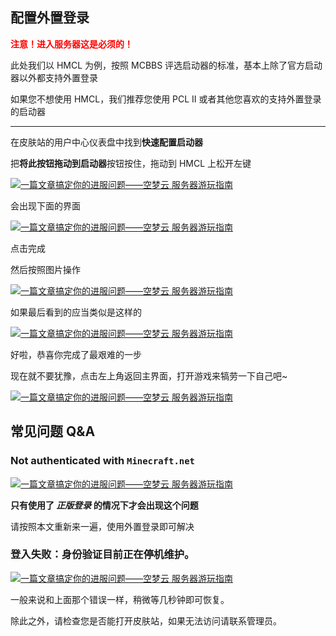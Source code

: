 ## 配置外置登录

**<font color=red>注意！进入服务器这是必须的！</font>**

此处我们以 HMCL 为例，按照 MCBBS 评选启动器的标准，基本上除了官方启动器以外都支持外置登录

如果您不想使用 HMCL，我们推荐您使用 PCL II 或者其他您喜欢的支持外置登录的启动器

---

在皮肤站的用户中心仪表盘中找到**快速配置启动器**

把**将此按钮拖动到启动器**按钮按住，拖动到 HMCL 上松开左键

[![一篇文章搞定你的进服问题——空梦云 服务器游玩指南](https://img.loliloli.moe/images/2021/08/14/48Ep.png)](https://img.loliloli.moe/images/2021/08/14/48Ep.png)

会出现下面的界面

[![一篇文章搞定你的进服问题——空梦云 服务器游玩指南](https://img.loliloli.moe/images/2021/08/14/4xOf.png)](https://img.loliloli.moe/images/2021/08/14/4xOf.png)

点击完成

然后按照图片操作

[![一篇文章搞定你的进服问题——空梦云 服务器游玩指南](https://img.loliloli.moe/images/2021/08/14/4OnZ.png)](https://img.loliloli.moe/images/2021/08/14/4OnZ.png)

如果最后看到的应当类似是这样的

[![一篇文章搞定你的进服问题——空梦云 服务器游玩指南](https://img.loliloli.moe/images/2021/08/14/4eHb.png)](https://img.loliloli.moe/images/2021/08/14/4eHb.png)

好啦，恭喜你完成了最艰难的一步

现在就不要犹豫，点击左上角返回主界面，打开游戏来犒劳一下自己吧~

[![一篇文章搞定你的进服问题——空梦云 服务器游玩指南](https://img.loliloli.moe/images/2021/08/14/ABzg.png)](https://img.loliloli.moe/images/2021/08/14/ABzg.png)

## 常见问题 Q&A

### Not authenticated with `Minecraft.net`

[![一篇文章搞定你的进服问题——空梦云 服务器游玩指南](https://img.loliloli.moe/images/2021/08/14/ARAI.png)](https://img.loliloli.moe/images/2021/08/14/ARAI.png)

**只有使用了 _正版登录_ 的情况下才会出现这个问题**

请按照本文重新来一遍，使用外置登录即可解决

### 登入失败：身份验证目前正在停机维护。

[![一篇文章搞定你的进服问题——空梦云 服务器游玩指南](https://img.loliloli.moe/images/2021/08/14/Abfl.png)](https://img.loliloli.moe/images/2021/08/14/Abfl.png)

一般来说和上面那个错误一样，稍微等几秒钟即可恢复。

除此之外，请检查您是否能打开皮肤站，如果无法访问请联系管理员。
